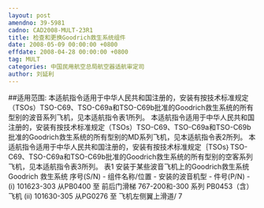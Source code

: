 ```yaml
---
layout: post
amendno: 39-5981
cadno: CAD2008-MULT-23R1
title: 检查和更换Goodrich救生系统组件
date: 2008-05-09 00:00:00 +0800
effdate: 2008-04-28 00:00:00 +0800
tag: MULT
categories: 中国民用航空总局航空器适航审定司
author: 刘延利
---
```


##适用范围:
本适航指令适用于中华人民共和国注册的，安装有按技术标准规定（TSOs）TSO-C69、TSO-C69a和TSO-C69b批准的Goodrich救生系统的所有型别的波音系列飞机，见本适航指令表1所列。
本适航指令适用于中华人民共和国注册的，安装有按技术标准规定（TSOs）TSO-C69、TSO-C69a和TSO-C69b批准的Goodrich救生系统的所有型别的MD系列飞机，见本适航指令表2所列。
本适航指令适用于中华人民共和国注册的，安装有按技术标准规定｛TSOs｝TSO-C69、TSO-C69a和TSO-C69b批准的Goodrich救生系统的所有型别的空客系列飞机，见本适航指令表3所列。
表1 安装于某些波音飞机上的Goodrich救生系统
Goodrich 救生系统 序号(S/N) - 组件名称/位置 - 安装的波音机型 -
件号(P/N) -
(i) 101623-303  从PB0400 至  前后门滑梯  767-200和-300 系列
PB0453（含）  飞机
(ii) 101630-305  从PG0276 至  飞机左侧翼上滑道/ 7

